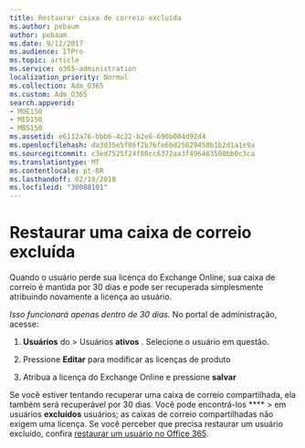 ```yaml
---
title: Restaurar caixa de correio excluída
ms.author: pebaum
author: pebaum
ms.date: 9/12/2017
ms.audience: ITPro
ms.topic: article
ms.service: o365-administration
localization_priority: Normal
ms.collection: Adm_O365
ms.custom: Adm_O365
search.appverid:
- MOE150
- MED150
- MBS150
ms.assetid: e6112a76-bbb6-4c22-b2e6-690b004d92d4
ms.openlocfilehash: da3d35e5f86f2b76fe6bd25829458b1b2d1a1e9a
ms.sourcegitcommit: c3ed7525f24f80cc6372aa3f496463500bb0c3ca
ms.translationtype: MT
ms.contentlocale: pt-BR
ms.lasthandoff: 02/19/2019
ms.locfileid: "30088101"
---
```

# <a name="restore-a-deleted-mailbox"></a>Restaurar uma caixa de correio excluída

Quando o usuário perde sua licença do Exchange Online, sua caixa de correio é mantida por 30 dias e pode ser recuperada simplesmente atribuindo novamente a licença ao usuário.
  
 *Isso funcionará apenas dentro de 30 dias.*  No portal de administração, acesse: 
  
1. **Usuários** do \> Usuários **ativos** . Selecione o usuário em questão. 
    
2. Pressione **Editar** para modificar as licenças de produto 
    
3. Atribua a licença do Exchange Online e pressione **salvar**
    
Se você estiver tentando recuperar uma caixa de correio compartilhada, ela também será recuperável por 30 dias. Você pode encontrá-los **** \> em usuários **excluídos** usuários; as caixas de correio compartilhadas não exigem uma licença. Se você perceber que precisa restaurar um usuário excluído, confira [restaurar um usuário no Office 365](https://docs.microsoft.com/en-us/office365/admin/add-users/restore-user).
  

